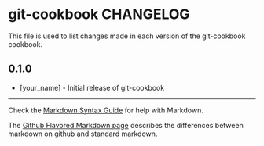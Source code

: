git-cookbook CHANGELOG
======================

This file is used to list changes made in each version of the git-cookbook cookbook.

0.1.0
-----
- [your_name] - Initial release of git-cookbook

- - -
Check the [Markdown Syntax Guide](http://daringfireball.net/projects/markdown/syntax) for help with Markdown.

The [Github Flavored Markdown page](http://github.github.com/github-flavored-markdown/) describes the differences between markdown on github and standard markdown.
